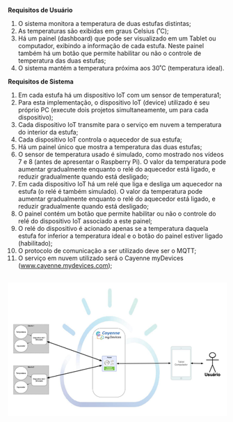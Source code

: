 <b>Requisitos de Usuário</b>
1. O sistema monitora a temperatura de duas estufas distintas;
2. As temperaturas são exibidas em graus Celsius (˚C);
3. Há um painel (dashboard) que pode ser visualizado em um Tablet ou computador, exibindo a informação de cada estufa. Neste painel também há um botão que permite habilitar ou não o controle de temperatura das duas estufas;
1. O sistema mantém a temperatura próxima aos 30˚C (temperatura ideal).

<b>Requisitos de Sistema</b>
1. Em cada estufa há um dispositivo IoT com um sensor de temperatura1;
2. Para esta implementação, o dispositivo IoT (device) utilizado é seu próprio PC (execute dois projetos simultaneamente, um para cada dispositivo);
3. Cada dispositivo IoT transmite para o serviço em nuvem a temperatura do interior da estufa;
4. Cada dispositivo IoT controla o aquecedor de sua estufa;
5. Há um painel único que mostra a temperatura das duas estufas;
6. O sensor de temperatura usado é simulado, como mostrado nos vídeos 7 e 8 (antes de apresentar o Raspberry Pi). O valor da temperatura pode aumentar gradualmente
enquanto o relé do aquecedor está ligado, e reduzir gradualmente quando está desligado;
7. Em cada dispositivo IoT há um relé que liga e desliga um aquecedor na estufa (o relé é também simulado). O valor da temperatura pode aumentar gradualmente enquanto o relé do aquecedor está ligado, e reduzir gradualmente quando está desligado;
8. O painel contém um botão que permite habilitar ou não o controle do relé do dispositivo IoT associado a este painel;
9. O relé do dispositivo é acionado apenas se a temperatura daquela estufa for inferior a temperatura ideal e o botão do painel estiver ligado (habilitado);
10. O protocolo de comunicação a ser utilizado deve ser o MQTT;
11. O serviço em nuvem utilizado será o Cayenne myDevices (www.cayenne.mydevices.com);

</br>
<img src="https://github.com/luishpaiva/iot-cayenne/blob/main/Modelo%20do%20Sistema%20de%20Monitor%20de%20Estufas.png?raw=true">